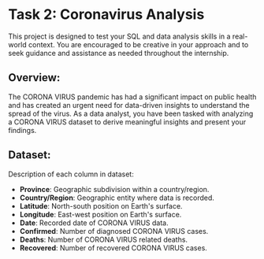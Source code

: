
# Task 2: Coronavirus Analysis

This project is designed to test your SQL and data analysis skills in a real-world context. You are encouraged to be creative in your approach and to seek guidance and assistance as needed throughout the internship.

## Overview:
The CORONA VIRUS pandemic has had a significant impact on public health and has created an urgent need for data-driven insights to understand the spread of the virus. As a data analyst, you have been tasked with analyzing a CORONA VIRUS dataset to derive meaningful insights and present your findings.

## Dataset:
Description of each column in dataset:

- **Province**: Geographic subdivision within a country/region.
- **Country/Region**: Geographic entity where data is recorded.
- **Latitude**: North-south position on Earth's surface.
- **Longitude**: East-west position on Earth's surface.
- **Date**: Recorded date of CORONA VIRUS data.
- **Confirmed**: Number of diagnosed CORONA VIRUS cases.
- **Deaths**: Number of CORONA VIRUS related deaths.
- **Recovered**: Number of recovered CORONA VIRUS cases.